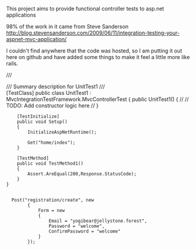 This project aims to provide functional controller tests to asp.net applications

98% of the work in it came from Steve Sanderson http://blog.stevensanderson.com/2009/06/11/integration-testing-your-aspnet-mvc-application/

I couldn't find anywhere that the code was hosted, so I am putting it out here on github and have added some things to make it feel a little more like rails.

  /// <summary>
    /// Summary description for UnitTest1
    /// </summary>
    [TestClass]
    public class UnitTest1 : MvcIntegrationTestFramework.MvcControllerTest
    {
        public UnitTest1()
        {
            //
            // TODO: Add constructor logic here
            //
        }

        [TestInitialize]
        public void Setup() 
        {
            InitializeAspNetRuntime();

            Get("home/index");
        }

        [TestMethod]
        public void TestMethod1()
        {
            Assert.AreEqual(200,Response.StatusCode);
        }
    }
    
    
      Post("registration/create", new
            {
                Form = new
                {
                    Email = "yogibear@jellystone.forest",
                    Password = "welcome",
                    ConfirmPassword = "welcome"
                }
            });